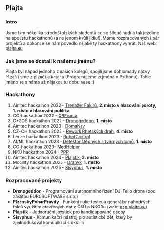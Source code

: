 ## Plajta
### Intro
Jsme tým několika středoškolských studentů co se šíleně nudí a tak jezdíme na spoustu hackathonů (a ne jenom kvůli jídlu!). Máme rozpracovaných i pár projektů a dokonce se nám povedlo nějaké ty hackathony vyhrát.
Náš web: [plajta.eu](https://plajta.eu/)

### Jak jsme se dostali k našemu jménu?
Plajta byl nápad jednoho z našich kolegů, spojili jsme dohromady názvy `Plzeň` (jsme z plzně) a `Krajta` (Programujeme zejména v Pythonu). Tohle jméno se s náma už nějakou tu dobu nese :)

### Hackathony
1. Aimtec hackathon 2022 - [Trenažer Fakírů](https://github.com/Plajta/TrenazerFakiru), **2. místo v hlasování poroty, 1. místo v hlasování publika**
2. CO-hackathon 2022 - [QRFronta](https://github.com/Plajta/QRFronta)
3. G+SOŠ hackathon 2022 - [Dronogeddon](https://github.com/Plajta/Dronogeddon), **1. místo**
4. Aimtec hackathon 2023 - [DomaNav](https://github.com/Plajta/DomaNav)
5. CZ+CH hackathon 2023 - [Rework Rhétských drah](https://github.com/Plajta/RhaetianRailwayRework), **4. místo**
6. Leuze hackathon 2023 - [RobotControl](https://github.com/Plajta/RobotControl)
7. AI/ML hackathon 2023 - [Detektor štěpných a tvárných lomů](https://github.com/Plajta/DetektorLomu), **1. místo**
8. CO-hackathon 2023- [MedHelper](https://github.com/Plajta/MedHelper)
9. NKÚ hackathon 2024 - [PPP](https://plajta.vesek.eu/)
10. Aimtec hackathon 2024 - [Plajstik](https://github.com/Plajta/plajstik), **3. místo**
11. Mobility hackathon 2025 - [Dranyk](https://github.com/Plajta/Dranyk), **1. místo**
12. Aimtec hackathon 2025 - [Sisyphus](https://github.com/Plajta/Sisyphus), **1. místo**

### Rozpracované projekty
- **Dronogeddon** - Programování autonomního řízení DJI Tello drona (pod záštitou EUROSOFTWARE s.r.o.)
- **PlzenskyPoharPravdy** - Funkční nuke tester a generátor náhodných faktů využitím otevřených dat z ČSÚ a NKODu (web: [ppp.plajta.eu](https://ppp.plajta.eu))
- **Plajstik** - Jednoruční joystick pro handicapované osoby
- **Sisyphus** - Komunikační nástroj pro autistické dět, který by zjednodušoval komunikaci s okolím
